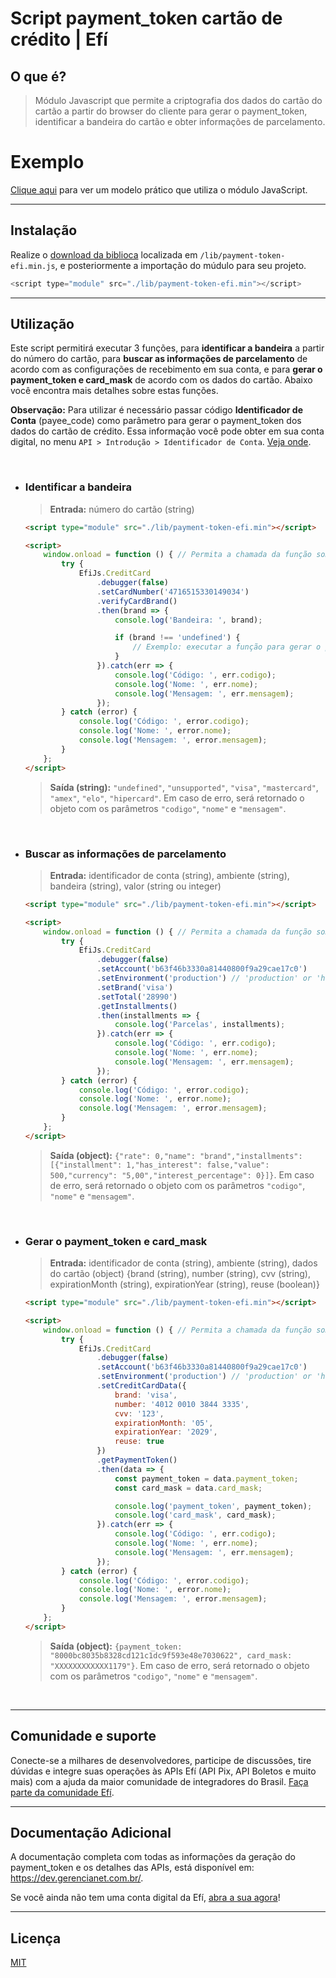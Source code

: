 # Script payment_token cartão de crédito | Efí


## O que é?

> Módulo Javascript que permite a criptografia dos dados do cartão do cartão a partir do browser do cliente para gerar o payment_token, identificar a bandeira do cartão e obter informações de parcelamento.

# Exemplo

[Clique aqui](https://efipay.github.io/frontend-payment-token-efi/) para ver um modelo prático que utiliza o módulo JavaScript.

___

## **Instalação**
Realize o [download da biblioca](https://raw.githubusercontent.com/efipay/frontend-payment-token-efi/main/lib/payment-token-efi.min.js) localizada em `/lib/payment-token-efi.min.js`, e posteriormente a importação do múdulo para seu projeto.
```javascript
<script type="module" src="./lib/payment-token-efi.min"></script>
```
___

## **Utilização**

Este script permitirá executar 3 funções, para **identificar a bandeira** a partir do número do cartão, para **buscar as informações de parcelamento** de acordo com as configurações de recebimento em sua conta, e para **gerar o payment_token e card_mask** de acordo com os dados do cartão. Abaixo você encontra mais detalhes sobre estas funções.

**Observação:**
	Para utilizar é necessário passar código **Identificador de Conta** (payee_code) como parâmetro para gerar o payment_token dos dados do cartão de crédito. Essa informação você pode obter em sua conta digital, no menu `API > Introdução > Identificador de Conta`. [Veja onde]().

<br>

* ### **Identificar a bandeira**
	> **Entrada:** número do cartão (string)

	```html
	<script type="module" src="./lib/payment-token-efi.min"></script>

	<script>
		window.onload = function () { // Permita a chamada da função somente após o carregamento da página
			try {
				EfiJs.CreditCard
					.debugger(false)
					.setCardNumber('4716515330149034')
					.verifyCardBrand()
					.then(brand => {
						console.log('Bandeira: ', brand);

						if (brand !== 'undefined') {
							// Exemplo: executar a função para gerar o payment_token com a bandeira identificada
						}
					}).catch(err => {
						console.log('Código: ', err.codigo);
						console.log('Nome: ', err.nome);
						console.log('Mensagem: ', err.mensagem);
					});
			} catch (error) {
				console.log('Código: ', error.codigo);
				console.log('Nome: ', error.nome);
				console.log('Mensagem: ', error.mensagem);
			}
		};
	</script>
	```
	> **Saída (string):** `"undefined"`, `"unsupported"`, `"visa"`, `"mastercard"`, `"amex"`, `"elo"`, `"hipercard"`. Em caso de erro, será retornado o objeto com os parâmetros `"codigo"`, `"nome"` e `"mensagem"`.

<br>

* ### **Buscar as informações de parcelamento**
	> **Entrada:** identificador de conta (string), ambiente (string), bandeira (string), valor (string ou integer)
	```html
	<script type="module" src="./lib/payment-token-efi.min"></script>

	<script>
		window.onload = function () { // Permita a chamada da função somente após o carregamento da página
			try {
				EfiJs.CreditCard
					.debugger(false)
					.setAccount('b63f46b3330a81440800f9a29cae17c0')
					.setEnvironment('production') // 'production' or 'homologation'
					.setBrand('visa')
					.setTotal('28990')
					.getInstallments()
					.then(installments => {
						console.log('Parcelas', installments);
					}).catch(err => {
						console.log('Código: ', err.codigo);
						console.log('Nome: ', err.nome);
						console.log('Mensagem: ', err.mensagem);
					});
			} catch (error) {
				console.log('Código: ', error.codigo);
				console.log('Nome: ', error.nome);
				console.log('Mensagem: ', error.mensagem);
			}
		};
	</script>
	```
	> **Saída (object):** `{"rate": 0,"name": "brand","installments": [{"installment": 1,"has_interest": false,"value": 500,"currency": "5,00","interest_percentage": 0}]}`. Em caso de erro, será retornado o objeto com os parâmetros `"codigo"`, `"nome"` e `"mensagem"`.

<br>

* ### **Gerar o payment_token e card_mask**
	> **Entrada:** identificador de conta (string), ambiente (string), dados do cartão (object) {brand (string), number (string), cvv (string), expirationMonth (string), expirationYear (string), reuse (boolean)}
	```html
	<script type="module" src="./lib/payment-token-efi.min"></script>

	<script>
		window.onload = function () { // Permita a chamada da função somente após o carregamento da página
			try {
				EfiJs.CreditCard
					.debugger(false)
					.setAccount('b63f46b3330a81440800f9a29cae17c0')
					.setEnvironment('production') // 'production' or 'homologation'
					.setCreditCardData({
						brand: 'visa',
						number: '4012 0010 3844 3335',
						cvv: '123',
						expirationMonth: '05',
						expirationYear: '2029',
						reuse: true
					})
					.getPaymentToken()
					.then(data => {
						const payment_token = data.payment_token;
						const card_mask = data.card_mask;

						console.log('payment_token', payment_token);
						console.log('card_mask', card_mask);
					}).catch(err => {
						console.log('Código: ', err.codigo);
						console.log('Nome: ', err.nome);
						console.log('Mensagem: ', err.mensagem);
					});
			} catch (error) {
				console.log('Código: ', error.codigo);
				console.log('Nome: ', error.nome);
				console.log('Mensagem: ', error.mensagem);
			}
		};
	</script>
	```
	> **Saída (object):** `{payment_token: "8000bc8035b8328cd121c1dc9f593e48e7030622", card_mask: "XXXXXXXXXXXX1179"}`. Em caso de erro, será retornado o objeto com os parâmetros `"codigo"`, `"nome"` e `"mensagem"`.

<br>

---

## **Comunidade e suporte**
Conecte-se a milhares de desenvolvedores, participe de discussões, tire dúvidas e integre suas operações às APIs Efí (API Pix, API Boletos e muito mais) com a ajuda da maior comunidade de integradores do Brasil. [Faça parte da comunidade Efí](https://comunidade.sejaefi.com.br/).

---
## **Documentação Adicional**

A documentação completa com todas as informações da geração do payment_token e os detalhes das APIs, está disponível em: https://dev.gerencianet.com.br/.

Se você ainda não tem uma conta digital da Efí, [abra a sua agora](https://sejaefi.com.br/)!

---

## **Licença**
[MIT](LICENSE)